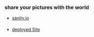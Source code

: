 ### share your pictures with the world

- [sanity.io](https://sharepic.sanity.studio)

#### 
- [deployed Site](https://sharepic.netlify.app)